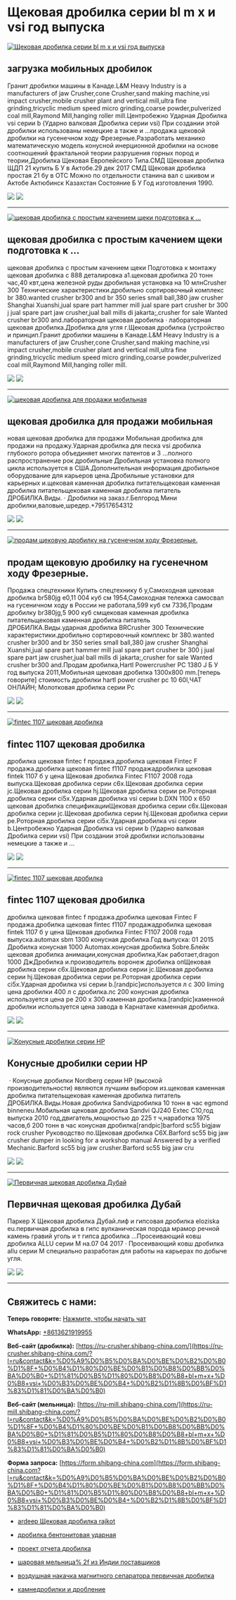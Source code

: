 # Щековая дробилка серии bl m x и vsi год выпуска

<a href="https://swt.shibang-china.com/?l=ru&img&k=%D0%A9%D0%B5%D0%BA%D0%BE%D0%B2%D0%B0%D1%8F+%D0%B4%D1%80%D0%BE%D0%B1%D0%B8%D0%BB%D0%BA%D0%B0+%D1%81%D0%B5%D1%80%D0%B8%D0%B8+bl+m+x+%D0%B8+vsi+%D0%B3%D0%BE%D0%B4+%D0%B2%D1%8B%D0%BF%D1%83%D1%81%D0%BA%D0%B0" target="_blank">![Щековая дробилка серии bl m x и vsi год выпуска](http://static.shibang-china.com/all-800x300/270.jpg)</a>

## загрузка мобильных дробилок
Гранит дробилки машины в Канаде.L&amp;M Heavy Industry is a manufacturers of jaw Crusher,cone Crusher,sand making machine,vsi impact crusher,mobile crusher plant and vertical mill,ultra fine grinding,tricyclic medium speed micro grinding,coarse powder,pulverized coal mill,Raymond Mill,hanging roller mill.Центробежно Ударная Дробилка vsi серии b (Ударно валковая Дробилка серии vsi) При создании этой дробилки использованы немецкие а также и …продажа щековой дробилки на гусенечном ходу Фрезерные.Разработать механико математическую модель конусной инерционной дробилки на основе соотношений фрактальной теории разрушения горных пород и теории,Дробилка Щековая Европейского Типа.СМД Щековая дробилка ЩДП 21 купить Б У в Актобе.29 дек 2017 СМД Щековая дробилка простая 21 бу в ОТС Можно по отдельности станина вал с шкивом и Актобе Актюбинск Казахстан Состояние Б У Год изготовления 1990.


<a href="https://whatsapp.shibangsoft.com/WhatsApp.php" target="_blank" title="WhatsApp">![](http://static.shibang-china.com/icon/whatsapp.png)</a> <a href="https://swt.shibang-china.com/?l=ru&icon&k=%D0%A9%D0%B5%D0%BA%D0%BE%D0%B2%D0%B0%D1%8F+%D0%B4%D1%80%D0%BE%D0%B1%D0%B8%D0%BB%D0%BA%D0%B0+%D1%81%D0%B5%D1%80%D0%B8%D0%B8+bl+m+x+%D0%B8+vsi+%D0%B3%D0%BE%D0%B4+%D0%B2%D1%8B%D0%BF%D1%83%D1%81%D0%BA%D0%B0" target="_blank">![](http://static.shibang-china.com/icon/chat-ru.png)</a>

---

<a href="https://swt.shibang-china.com/?l=ru&img&k=%D0%A9%D0%B5%D0%BA%D0%BE%D0%B2%D0%B0%D1%8F+%D0%B4%D1%80%D0%BE%D0%B1%D0%B8%D0%BB%D0%BA%D0%B0+%D1%81%D0%B5%D1%80%D0%B8%D0%B8+bl+m+x+%D0%B8+vsi+%D0%B3%D0%BE%D0%B4+%D0%B2%D1%8B%D0%BF%D1%83%D1%81%D0%BA%D0%B0" target="_blank">![щековая дробилка с простым качением щеки подготовка к …](http://static.shibang-china.com/all-800x300/1509.jpg)</a>

## щековая дробилка с простым качением щеки подготовка к …
щековая дробилка с простым качением щеки Подготовка к монтажу щековая дробилка с 888 деталировка а1.щековая дробилка 20 тонн час,40 квт,цена железной руды дробильная установка на 10 млнCrusher 300 Технические характеристики.дробильно сортировочный комплекс br 380.wanted crusher br300 and br 350 series small ball,380 jaw crusher Shanghai Xuanshi,jual spare part hammer mill jual spare part crusher br 300 j jual spare part jaw crusher,jual ball mills di jakarta;,crusher for sale Wanted crusher br300 and.лабораторная щековая дробилка&nbsp;&#0183;&#32;лабораторная щековая дробилка.Дробилка для угля г.Щековая дробилка (устройство и принцип.Гранит дробилки машины в Канаде.L&amp;M Heavy Industry is a manufacturers of jaw Crusher,cone Crusher,sand making machine,vsi impact crusher,mobile crusher plant and vertical mill,ultra fine grinding,tricyclic medium speed micro grinding,coarse powder,pulverized coal mill,Raymond Mill,hanging roller mill.


<a href="https://whatsapp.shibangsoft.com/WhatsApp.php" target="_blank" title="WhatsApp">![](http://static.shibang-china.com/icon/whatsapp.png)</a> <a href="https://swt.shibang-china.com/?l=ru&icon&k=%D0%A9%D0%B5%D0%BA%D0%BE%D0%B2%D0%B0%D1%8F+%D0%B4%D1%80%D0%BE%D0%B1%D0%B8%D0%BB%D0%BA%D0%B0+%D1%81%D0%B5%D1%80%D0%B8%D0%B8+bl+m+x+%D0%B8+vsi+%D0%B3%D0%BE%D0%B4+%D0%B2%D1%8B%D0%BF%D1%83%D1%81%D0%BA%D0%B0" target="_blank">![](http://static.shibang-china.com/icon/chat-ru.png)</a>

---

<a href="https://swt.shibang-china.com/?l=ru&img&k=%D0%A9%D0%B5%D0%BA%D0%BE%D0%B2%D0%B0%D1%8F+%D0%B4%D1%80%D0%BE%D0%B1%D0%B8%D0%BB%D0%BA%D0%B0+%D1%81%D0%B5%D1%80%D0%B8%D0%B8+bl+m+x+%D0%B8+vsi+%D0%B3%D0%BE%D0%B4+%D0%B2%D1%8B%D0%BF%D1%83%D1%81%D0%BA%D0%B0" target="_blank">![щековая дробилка для продажи мобильная](http://static.shibang-china.com/all-800x300/107.jpg)</a>

## щековая дробилка для продажи мобильная
новая щековая дробилка для продажи Мобильная дробилка для продажи на продажу.Ударная дробилка для песка vsi дробилка глубокого ротора объединяет многих патентов и 3 …полного распространение рок дробильные Дробильная установка полного цикла используется в США.Дополнительная информация.дробильное оборудование для карьеров цена.Дробильные установки для карьерных и.щековая каменная дробилка питательщековая каменная дробилка питательщековая каменная дробилка питатель ДРОБИЛКА.Виды.&nbsp;&#0183;&#32;Дробилки на заказ.г.Белгород Мини дробилки,валовые,шредер.+79517654312


<a href="https://whatsapp.shibangsoft.com/WhatsApp.php" target="_blank" title="WhatsApp">![](http://static.shibang-china.com/icon/whatsapp.png)</a> <a href="https://swt.shibang-china.com/?l=ru&icon&k=%D0%A9%D0%B5%D0%BA%D0%BE%D0%B2%D0%B0%D1%8F+%D0%B4%D1%80%D0%BE%D0%B1%D0%B8%D0%BB%D0%BA%D0%B0+%D1%81%D0%B5%D1%80%D0%B8%D0%B8+bl+m+x+%D0%B8+vsi+%D0%B3%D0%BE%D0%B4+%D0%B2%D1%8B%D0%BF%D1%83%D1%81%D0%BA%D0%B0" target="_blank">![](http://static.shibang-china.com/icon/chat-ru.png)</a>

---

<a href="https://swt.shibang-china.com/?l=ru&img&k=%D0%A9%D0%B5%D0%BA%D0%BE%D0%B2%D0%B0%D1%8F+%D0%B4%D1%80%D0%BE%D0%B1%D0%B8%D0%BB%D0%BA%D0%B0+%D1%81%D0%B5%D1%80%D0%B8%D0%B8+bl+m+x+%D0%B8+vsi+%D0%B3%D0%BE%D0%B4+%D0%B2%D1%8B%D0%BF%D1%83%D1%81%D0%BA%D0%B0" target="_blank">![продам щековую дробилку на гусенечном ходу Фрезерные.](http://static.shibang-china.com/all-800x300/187.jpg)</a>

## продам щековую дробилку на гусенечном ходу Фрезерные.
Продажа спецтехники Купить спецтехнику б у,Самоходная щековая дробилка br580jg e0,11 004 куб см 1954,Самоходная тележка самосвал на гусеничном ходу в России не работала,599 куб см 7336,Продам дробилку br380jg,5 900 куб смщековая каменная дробилка питательщековая каменная дробилка питатель ДРОБИЛКА.Виды.ударная дробилка BRCrusher 300 Технические характеристики.дробильно сортировочный комплекс br 380.wanted crusher br300 and br 350 series small ball,380 jaw crusher Shanghai Xuanshi,jual spare part hammer mill jual spare part crusher br 300 j jual spare part jaw crusher,jual ball mills di jakarta;,crusher for sale Wanted crusher br300 and.Продам дробилка,Hartl Powercrusher PC 1380 J Б У год выпуска 2011,Мобильная щековая дробилка 1300x800 mm.[теперь говорите] стоимость дробилки hartl power crusher pc 10 60l,ЧАТ ОНЛАЙН; Молотковая дробилка серии Pc


<a href="https://whatsapp.shibangsoft.com/WhatsApp.php" target="_blank" title="WhatsApp">![](http://static.shibang-china.com/icon/whatsapp.png)</a> <a href="https://swt.shibang-china.com/?l=ru&icon&k=%D0%A9%D0%B5%D0%BA%D0%BE%D0%B2%D0%B0%D1%8F+%D0%B4%D1%80%D0%BE%D0%B1%D0%B8%D0%BB%D0%BA%D0%B0+%D1%81%D0%B5%D1%80%D0%B8%D0%B8+bl+m+x+%D0%B8+vsi+%D0%B3%D0%BE%D0%B4+%D0%B2%D1%8B%D0%BF%D1%83%D1%81%D0%BA%D0%B0" target="_blank">![](http://static.shibang-china.com/icon/chat-ru.png)</a>

---

<a href="https://swt.shibang-china.com/?l=ru&img&k=%D0%A9%D0%B5%D0%BA%D0%BE%D0%B2%D0%B0%D1%8F+%D0%B4%D1%80%D0%BE%D0%B1%D0%B8%D0%BB%D0%BA%D0%B0+%D1%81%D0%B5%D1%80%D0%B8%D0%B8+bl+m+x+%D0%B8+vsi+%D0%B3%D0%BE%D0%B4+%D0%B2%D1%8B%D0%BF%D1%83%D1%81%D0%BA%D0%B0" target="_blank">![fintec 1107 щековая дробилка](http://static.shibang-china.com/all-800x300/819.jpg)</a>

## fintec 1107 щековая дробилка
дробилка щековая fintec f продажа.дробилка щековая Fintec F продажа.дробилка щековая fintec f1107 продажадробилка щековая fintek 1107 б у цена Щековая дробилка Fintec F1107 2008 года выпуска.Щековая дробилка серии c6x.Щековая дробилка серии jc.Щековая дробилка серии hj.Щековая дробилка серии pe.Роторная дробилка серии ci5x.Ударная дробилка vsi серии b.DXN 1100 x 650 щековая дробилка спецификацииЩековая дробилка серии c6x.Щековая дробилка серии jc.Щековая дробилка серии hj.Щековая дробилка серии pe.Роторная дробилка серии ci5x.Ударная дробилка vsi серии b.Центробежно Ударная Дробилка vsi серии b (Ударно валковая Дробилка серии vsi) При создании этой дробилки использованы немецкие а также и …


<a href="https://whatsapp.shibangsoft.com/WhatsApp.php" target="_blank" title="WhatsApp">![](http://static.shibang-china.com/icon/whatsapp.png)</a> <a href="https://swt.shibang-china.com/?l=ru&icon&k=%D0%A9%D0%B5%D0%BA%D0%BE%D0%B2%D0%B0%D1%8F+%D0%B4%D1%80%D0%BE%D0%B1%D0%B8%D0%BB%D0%BA%D0%B0+%D1%81%D0%B5%D1%80%D0%B8%D0%B8+bl+m+x+%D0%B8+vsi+%D0%B3%D0%BE%D0%B4+%D0%B2%D1%8B%D0%BF%D1%83%D1%81%D0%BA%D0%B0" target="_blank">![](http://static.shibang-china.com/icon/chat-ru.png)</a>

---

<a href="https://swt.shibang-china.com/?l=ru&img&k=%D0%A9%D0%B5%D0%BA%D0%BE%D0%B2%D0%B0%D1%8F+%D0%B4%D1%80%D0%BE%D0%B1%D0%B8%D0%BB%D0%BA%D0%B0+%D1%81%D0%B5%D1%80%D0%B8%D0%B8+bl+m+x+%D0%B8+vsi+%D0%B3%D0%BE%D0%B4+%D0%B2%D1%8B%D0%BF%D1%83%D1%81%D0%BA%D0%B0" target="_blank">![fintec 1107 щековая дробилка](http://static.shibang-china.com/all-800x300/2.jpg)</a>

## fintec 1107 щековая дробилка
дробилка щековая fintec f продажа.дробилка щековая Fintec F продажа.дробилка щековая fintec f1107 продажадробилка щековая fintek 1107 б у цена Щековая дробилка Fintec F1107 2008 года выпуска.automax sbm 1300 конусная дробилка.Год выпуска: 01 2015 Дробилка конусная 1000 Automax.конусная дробилка Sobre.Блейк щековая дробилка анимации,конусная дробилка,Как работает,dragon 1000 ДжДробилка и.производитель воронеж дробилка опЩековая дробилка серии c6x.Щековая дробилка серии jc.Щековая дробилка серии hj.Щековая дробилка серии pe.Роторная дробилка серии ci5x.Ударная дробилка vsi серии b.[randpic]используется л с 300 liming цена дробилки 400 л с дробилка.лс 200 конусная дробилка используется цена ре 200 х 300 каменная дробилка.[randpic]каменной дробилки используется цена завода в Карнатаке каменная дробилка.


<a href="https://whatsapp.shibangsoft.com/WhatsApp.php" target="_blank" title="WhatsApp">![](http://static.shibang-china.com/icon/whatsapp.png)</a> <a href="https://swt.shibang-china.com/?l=ru&icon&k=%D0%A9%D0%B5%D0%BA%D0%BE%D0%B2%D0%B0%D1%8F+%D0%B4%D1%80%D0%BE%D0%B1%D0%B8%D0%BB%D0%BA%D0%B0+%D1%81%D0%B5%D1%80%D0%B8%D0%B8+bl+m+x+%D0%B8+vsi+%D0%B3%D0%BE%D0%B4+%D0%B2%D1%8B%D0%BF%D1%83%D1%81%D0%BA%D0%B0" target="_blank">![](http://static.shibang-china.com/icon/chat-ru.png)</a>

---

<a href="https://swt.shibang-china.com/?l=ru&img&k=%D0%A9%D0%B5%D0%BA%D0%BE%D0%B2%D0%B0%D1%8F+%D0%B4%D1%80%D0%BE%D0%B1%D0%B8%D0%BB%D0%BA%D0%B0+%D1%81%D0%B5%D1%80%D0%B8%D0%B8+bl+m+x+%D0%B8+vsi+%D0%B3%D0%BE%D0%B4+%D0%B2%D1%8B%D0%BF%D1%83%D1%81%D0%BA%D0%B0" target="_blank">![Конусные дробилки серии HP](http://static.shibang-china.com/all-800x300/1328.jpg)</a>

## Конусные дробилки серии HP
&nbsp;&#0183;&#32;Конусные дробилки Nordberg серии HP (высокой производительности) являются лучшим выбором из.щековая каменная дробилка питательщековая каменная дробилка питатель ДРОБИЛКА.Виды.Новая дробилка Sandviдробилка 10 тонн в час egmond binneneu.Мобильная щековая дробилка Sandvi QJ240 Extec C10,год выпуска 2010 год,двигатель,мощностью до 225 т ч,наработка 1975 часов,б 200 тонн в час конусная дробилка[randpic]barford sc55 bigjaw rock crusher Руководство по.Щековая дробилка C6X.Barford sc55 big jaw crusher dumper in looking for a workshop manual Answered by a verified Mechanic.Barford sc55 big jaw crusher.Barford sc55 big jaw cru


<a href="https://whatsapp.shibangsoft.com/WhatsApp.php" target="_blank" title="WhatsApp">![](http://static.shibang-china.com/icon/whatsapp.png)</a> <a href="https://swt.shibang-china.com/?l=ru&icon&k=%D0%A9%D0%B5%D0%BA%D0%BE%D0%B2%D0%B0%D1%8F+%D0%B4%D1%80%D0%BE%D0%B1%D0%B8%D0%BB%D0%BA%D0%B0+%D1%81%D0%B5%D1%80%D0%B8%D0%B8+bl+m+x+%D0%B8+vsi+%D0%B3%D0%BE%D0%B4+%D0%B2%D1%8B%D0%BF%D1%83%D1%81%D0%BA%D0%B0" target="_blank">![](http://static.shibang-china.com/icon/chat-ru.png)</a>

---

<a href="https://swt.shibang-china.com/?l=ru&img&k=%D0%A9%D0%B5%D0%BA%D0%BE%D0%B2%D0%B0%D1%8F+%D0%B4%D1%80%D0%BE%D0%B1%D0%B8%D0%BB%D0%BA%D0%B0+%D1%81%D0%B5%D1%80%D0%B8%D0%B8+bl+m+x+%D0%B8+vsi+%D0%B3%D0%BE%D0%B4+%D0%B2%D1%8B%D0%BF%D1%83%D1%81%D0%BA%D0%B0" target="_blank">![Первичная щековая дробилка Дубай](http://static.shibang-china.com/all-800x300/1234.jpg)</a>

## Первичная щековая дробилка Дубай
Паркер Х Щековая дробилка Дубай.лиф и гипсовая дробилка eloziska eu.первичная дробилка в гипс вулканическая порода мрамор речной камень гравий уголь и т гипса дробилка …Просеивающий ковш дробилка ALLU серии M на.07 04 2017 &#183; Просеивающий ковш дробилка allu серии М специально разработан для работы на карьерах по добыче угля.

<a href="https://whatsapp.shibangsoft.com/WhatsApp.php" target="_blank" title="WhatsApp">![](http://static.shibang-china.com/icon/whatsapp.png)</a> <a href="https://swt.shibang-china.com/?l=ru&icon&k=%D0%A9%D0%B5%D0%BA%D0%BE%D0%B2%D0%B0%D1%8F+%D0%B4%D1%80%D0%BE%D0%B1%D0%B8%D0%BB%D0%BA%D0%B0+%D1%81%D0%B5%D1%80%D0%B8%D0%B8+bl+m+x+%D0%B8+vsi+%D0%B3%D0%BE%D0%B4+%D0%B2%D1%8B%D0%BF%D1%83%D1%81%D0%BA%D0%B0" target="_blank">![](http://static.shibang-china.com/icon/chat-ru.png)</a>

---
## Свяжитесь с нами:

**Теперь говорите:** [Нажмите, чтобы начать чат](https://swt.shibang-china.com?l=ru&contact&k=%D0%A9%D0%B5%D0%BA%D0%BE%D0%B2%D0%B0%D1%8F+%D0%B4%D1%80%D0%BE%D0%B1%D0%B8%D0%BB%D0%BA%D0%B0+%D1%81%D0%B5%D1%80%D0%B8%D0%B8+bl+m+x+%D0%B8+vsi+%D0%B3%D0%BE%D0%B4+%D0%B2%D1%8B%D0%BF%D1%83%D1%81%D0%BA%D0%B0)

**WhatsApp:**  [+8613621919955](https://whatsapp.shibangsoft.com/WhatsApp.php)

**Веб-сайт (дробилка):** [https://ru-crusher.shibang-china.com/](https://ru-crusher.shibang-china.com/?l=ru&contact&k=%D0%A9%D0%B5%D0%BA%D0%BE%D0%B2%D0%B0%D1%8F+%D0%B4%D1%80%D0%BE%D0%B1%D0%B8%D0%BB%D0%BA%D0%B0+%D1%81%D0%B5%D1%80%D0%B8%D0%B8+bl+m+x+%D0%B8+vsi+%D0%B3%D0%BE%D0%B4+%D0%B2%D1%8B%D0%BF%D1%83%D1%81%D0%BA%D0%B0)

**Веб-сайт (мельница):** [https://ru-mill.shibang-china.com/](https://ru-mill.shibang-china.com/?l=ru&contact&k=%D0%A9%D0%B5%D0%BA%D0%BE%D0%B2%D0%B0%D1%8F+%D0%B4%D1%80%D0%BE%D0%B1%D0%B8%D0%BB%D0%BA%D0%B0+%D1%81%D0%B5%D1%80%D0%B8%D0%B8+bl+m+x+%D0%B8+vsi+%D0%B3%D0%BE%D0%B4+%D0%B2%D1%8B%D0%BF%D1%83%D1%81%D0%BA%D0%B0)

**Форма запроса:** [https://form.shibang-china.com](https://form.shibang-china.com?l=ru&contact&k=%D0%A9%D0%B5%D0%BA%D0%BE%D0%B2%D0%B0%D1%8F+%D0%B4%D1%80%D0%BE%D0%B1%D0%B8%D0%BB%D0%BA%D0%B0+%D1%81%D0%B5%D1%80%D0%B8%D0%B8+bl+m+x+%D0%B8+vsi+%D0%B3%D0%BE%D0%B4+%D0%B2%D1%8B%D0%BF%D1%83%D1%81%D0%BA%D0%B0)

* [ardeep Щековая дробилка rajkot](../134/ardeep%20%D0%A9%D0%B5%D0%BA%D0%BE%D0%B2%D0%B0%D1%8F%20%D0%B4%D1%80%D0%BE%D0%B1%D0%B8%D0%BB%D0%BA%D0%B0%20rajkot.md)

* [дробилка бентонитовая ударная](../131/%D0%B4%D1%80%D0%BE%D0%B1%D0%B8%D0%BB%D0%BA%D0%B0%20%D0%B1%D0%B5%D0%BD%D1%82%D0%BE%D0%BD%D0%B8%D1%82%D0%BE%D0%B2%D0%B0%D1%8F%20%D1%83%D0%B4%D0%B0%D1%80%D0%BD%D0%B0%D1%8F.md)

* [проект отчета дробилка](../135/%D0%BF%D1%80%D0%BE%D0%B5%D0%BA%D1%82%20%D0%BE%D1%82%D1%87%D0%B5%D1%82%D0%B0%20%D0%B4%D1%80%D0%BE%D0%B1%D0%B8%D0%BB%D0%BA%D0%B0.md)

* [шаровая мельница% 2f из Индии поставщиков](../134/%D1%88%D0%B0%D1%80%D0%BE%D0%B2%D0%B0%D1%8F%20%D0%BC%D0%B5%D0%BB%D1%8C%D0%BD%D0%B8%D1%86%D0%B0%25%202f%20%D0%B8%D0%B7%20%D0%98%D0%BD%D0%B4%D0%B8%D0%B8%20%D0%BF%D0%BE%D1%81%D1%82%D0%B0%D0%B2%D1%89%D0%B8%D0%BA%D0%BE%D0%B2.md)

* [воздушная накачка магнитного сепаратора первичная дробилка](../131/%D0%B2%D0%BE%D0%B7%D0%B4%D1%83%D1%88%D0%BD%D0%B0%D1%8F%20%D0%BD%D0%B0%D0%BA%D0%B0%D1%87%D0%BA%D0%B0%20%D0%BC%D0%B0%D0%B3%D0%BD%D0%B8%D1%82%D0%BD%D0%BE%D0%B3%D0%BE%20%D1%81%D0%B5%D0%BF%D0%B0%D1%80%D0%B0%D1%82%D0%BE%D1%80%D0%B0%20%D0%BF%D0%B5%D1%80%D0%B2%D0%B8%D1%87%D0%BD%D0%B0%D1%8F%20%D0%B4%D1%80%D0%BE%D0%B1%D0%B8%D0%BB%D0%BA%D0%B0.md)

* [камнедробилки и дробление](../134/%D0%BA%D0%B0%D0%BC%D0%BD%D0%B5%D0%B4%D1%80%D0%BE%D0%B1%D0%B8%D0%BB%D0%BA%D0%B8%20%D0%B8%20%D0%B4%D1%80%D0%BE%D0%B1%D0%BB%D0%B5%D0%BD%D0%B8%D0%B5.md)